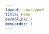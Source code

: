 ```yaml
---
layout: unwrapped
title: Home
permalink: /
menuorder: 1
---
```


<div class="carousel" data-flickity='{ "wrapAround": true }'>
    <!-- <div class="carousel-cell"><img src="/images/x480/workshop_flowers.jpg" alt="" /></div> -->
    <div class="carousel-cell"><img src="./images/640x480/balloons-and-chairs.jpg" alt="" /></div>
    <div class="carousel-cell"><img src="./images/640x480/balloons-and-tables.jpg" alt="" /></div>
    <div class="carousel-cell"><img src="./images/640x480/bar_baa.JPG" alt="" /></div>
    <div class="carousel-cell"><img src="./images/640x480/boy_on_tractor.jpg" alt="" /></div>
    <div class="carousel-cell"><img src="./images/640x480/bunting-and-tables.jpg" alt="" /></div>
    <div class="carousel-cell"><img src="./images/640x480/dog_on_tractor.jpg" alt="" /></div>
    <div class="carousel-cell"><img src="./images/640x480/farm_sign.jpg" alt="" /></div>
    <div class="carousel-cell"><img src="./images/640x480/image1.jpeg" alt="" /></div>
    <div class="carousel-cell"><img src="./images/640x480/image5.jpeg" alt="" /></div>
    <div class="carousel-cell"><img src="./images/640x480/IMG_2057.JPG" alt="" /></div>
    <div class="carousel-cell"><img src="./images/640x480/sunflowers_in_field.JPG" alt="" /></div>
    <div class="carousel-cell"><img src="./images/640x480/tom_and_bex_on_tractor.jpg" alt="" /></div>
    <div class="carousel-cell"><img src="./images/640x480/tractor-and-corn.JPG" alt="" /></div>
    <div class="carousel-cell"><img src="./images/640x480/venue_evening.JPG" alt="" /></div>
    <div class="carousel-cell"><img src="./images/640x480/venue_with_bunting_sepia.JPG" alt="" /></div>
    <div class="carousel-cell"><img src="./images/640x480/venue_with_bunting.JPG" alt="" /></div>
    <div class="carousel-cell"><img src="./images/640x480/workshop_flowers.jpg" alt="" /></div>
</div>

